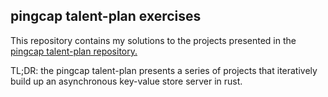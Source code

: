 ## pingcap talent-plan exercises

This repository contains my solutions to the projects presented in the
[pingcap talent-plan repository.](https://github.com/pingcap/talent-plan/tree/master/rust)

TL;DR: the pingcap talent-plan presents a series of projects that iteratively
build up an asynchronous key-value store server in rust.

